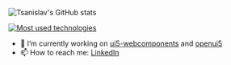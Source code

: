 ![Tsanislav's GitHub stats](https://github-readme-stats.vercel.app/api?username=tsanislavgatev&show_icons=true&theme=tokyonight)

[![Most used technologies](https://github-readme-stats.vercel.app/api/top-langs/?username=tsanislavgatev&layout=compact&theme=tokyonight)](https://github.com/anuraghazra/github-readme-stats)

- 🔭 I’m currently working on [ui5-webcomponents](https://github.com/SAP/ui5-webcomponents) and [openui5](https://github.com/SAP/openui5)
- 📫 How to reach me: [LinkedIn](https://bg.linkedin.com/in/tsanislav-gatev-59633b115)
